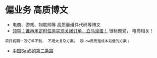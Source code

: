 # 偏业务 高质博文
* 电商、游戏、物联网等 高质量组件代码等博文
* [领导：谁再用定时任务实现关闭订单，立马滚蛋！](https://juejin.cn/post/6987233263660040206) 很标题党， 电商相关！
```
项目初期一万订单不到， 不用太复杂方案， 最Low反而是成本最低的方案；
```
* [中国SaaS的第二条路](https://mp.weixin.qq.com/s/Z9WRwfwSY-oBvcg3el0Xdg)

